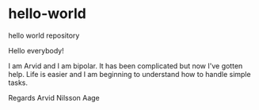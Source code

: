 # hello-world
hello world repository

Hello everybody!

I am Arvid and I am bipolar. It has been complicated but now I've gotten help.
Life is easier and I am beginning to understand how to handle simple tasks.

Regards
Arvid Nilsson Aage
